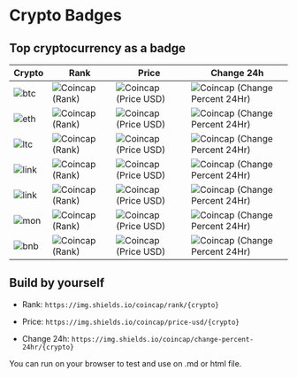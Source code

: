 # Crypto Badges
## Top cryptocurrency as a badge

| Crypto   |      Rank      |  Price | Change 24h |
|----------|--------------|------| -------- |
| ![btc](https://img.shields.io/badge/Bitcoin-000000?style=for-the-badge&logo=bitcoin&logoColor=white) |  ![Coincap (Rank)](https://img.shields.io/coincap/rank/bitcoin) | ![Coincap (Price USD)](https://img.shields.io/coincap/price-usd/bitcoin) | ![Coincap (Change Percent 24Hr)](https://img.shields.io/coincap/change-percent-24hr/bitcoin) |
| ![eth](https://img.shields.io/badge/Ethereum-3C3C3D?style=for-the-badge&logo=Ethereum&logoColor=white) |  ![Coincap (Rank)](https://img.shields.io/coincap/rank/ethereum) | ![Coincap (Price USD)](https://img.shields.io/coincap/price-usd/ethereum) | ![Coincap (Change Percent 24Hr)](https://img.shields.io/coincap/change-percent-24hr/ethereum) |
| ![ltc](https://img.shields.io/badge/Litecoin-A6A9AA?style=for-the-badge&logo=Litecoin&logoColor=white) |  ![Coincap (Rank)](https://img.shields.io/coincap/rank/litecoin) | ![Coincap (Price USD)](https://img.shields.io/coincap/price-usd/litecoin) | ![Coincap (Change Percent 24Hr)](https://img.shields.io/coincap/change-percent-24hr/litecoin) |
| ![link](https://img.shields.io/badge/chainlink-375BD2?style=for-the-badge&logo=chainlink&logoColor=white) |  ![Coincap (Rank)](https://img.shields.io/coincap/rank/chainlink) | ![Coincap (Price USD)](https://img.shields.io/coincap/price-usd/chainlink) | ![Coincap (Change Percent 24Hr)](https://img.shields.io/coincap/change-percent-24hr/chainlink) |
| ![link](https://img.shields.io/badge/dogecoin-C2A633?style=for-the-badge&logo=dogecoin&logoColor=white) |  ![Coincap (Rank)](https://img.shields.io/coincap/rank/dogecoin) | ![Coincap (Price USD)](https://img.shields.io/coincap/price-usd/dogecoin) | ![Coincap (Change Percent 24Hr)](https://img.shields.io/coincap/change-percent-24hr/dogecoin) |
| ![mon](https://img.shields.io/badge/monero-FF6600?style=for-the-badge&logo=monero&logoColor=white) |  ![Coincap (Rank)](https://img.shields.io/coincap/rank/monero) | ![Coincap (Price USD)](https://img.shields.io/coincap/price-usd/monero) | ![Coincap (Change Percent 24Hr)](https://img.shields.io/coincap/change-percent-24hr/monero) |
| ![bnb](https://img.shields.io/badge/tether-168363?style=for-the-badge&logo=tether&logoColor=white) |  ![Coincap (Rank)](https://img.shields.io/coincap/rank/tether) | ![Coincap (Price USD)](https://img.shields.io/coincap/price-usd/tether) | ![Coincap (Change Percent 24Hr)](https://img.shields.io/coincap/change-percent-24hr/tether) |

## Build by yourself

- Rank:
`https://img.shields.io/coincap/rank/{crypto}`

- Price:
`https://img.shields.io/coincap/price-usd/{crypto}`

- Change 24h:
`https://img.shields.io/coincap/change-percent-24hr/{crypto}`

You can run on your browser to test and use on .md or html file.
